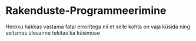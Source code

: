 # Rakenduste-Programmeerimine
Heroku hakkas vastama fatal erroritega nii et selle kohta on vaja küsida ning seitsmes ülesanne tekitas ka küsimuse
